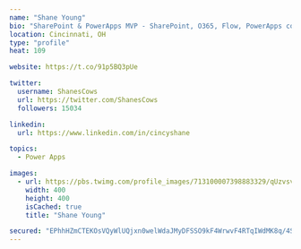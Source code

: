 ```yaml
---
name: "Shane Young"
bio: "SharePoint & PowerApps MVP - SharePoint, O365, Flow, PowerApps consulting? @PowerApps911 | Pure Snark? You found it."
location: Cincinnati, OH
type: "profile"
heat: 109

website: https://t.co/91p5BQ3pUe

twitter:
  username: ShanesCows
  url: https://twitter.com/ShanesCows
  followers: 15034

linkedin:
  url: https://www.linkedin.com/in/cincyshane

topics:
  - Power Apps

images:
  - url: https://pbs.twimg.com/profile_images/713100007398883329/qUzvsvQ3_400x400.jpg
    width: 400
    height: 400
    isCached: true
    title: "Shane Young"

secured: "EPhhHZmCTEKOsVQyWlUQjxn0welWdaJMyDFSSO9kF4WrwvF4RTqIWdMK8q/4S32LOfgrBDGg1bdRwQi3E5Iw2vf0Kd2NrfJwgB67oCB5Hl6m9r+wawizsT8cCe1fWawIAHft/LOLMFzzX9baaneXP2+aPOV1OS8hfII2d2j8VS3l9y1CJbKAOLhn6xmmnyJM4q7vmBfVnlJsM3quyxGFRoZ5YPyw06+oxBMWw7iaM8vAdxOsScfBrz9Q0Cbv+fEqoimy+DAvGEQZ4L8E28hnlXx2pCfOsl3H3KJkyhqQz56T1tnzAA3kwI8M1VQI7k5WCNCWl2m9lQ+B2KSxJ/XeEaeCNCBST33Oy3svrOugZ7ULKBCrveWiFGyYFcREMWGSROK8z27yxsKgjCWQTj2oE+2N4/97bdt2uXKYK/jeN40=;0TXV86q0wltaAXRmI1it5g=="
---
```


